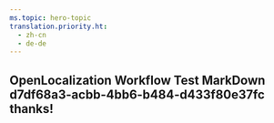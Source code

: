 ```yaml
---
ms.topic: hero-topic
translation.priority.ht: 
  - zh-cn
  - de-de
---
```

## OpenLocalization Workflow Test MarkDown d7df68a3-acbb-4bb6-b484-d433f80e37fc thanks!
